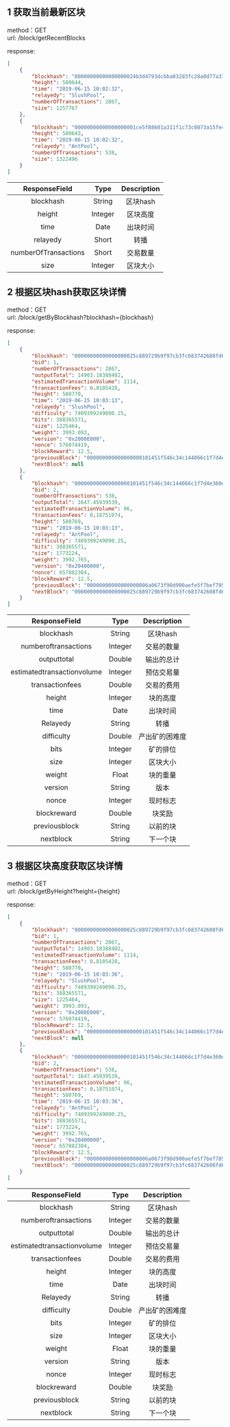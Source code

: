 ## 1 获取当前最新区块

method：GET  
url: /block/getRecentBlocks

response:
```json
[
    {
        "blockhash": "00000000000000000024b3d4793dcbba032d3fc28a0d77a37d466b956fb68aa5",
        "height": 580644,
        "time": "2019-06-15 10:02:32",
        "relayedy": "SlushPool",
        "numberOfTransactions": 2867,
        "size": 1257767
    },
    {
        "blockhash": "00000000000000000001ce5f88601a311f1c73c0073a15fe4e5956da7fbcd78b",
        "height": 580643,
        "time": "2019-06-15 10:02:32",
        "relayedy": "AntPool",
        "numberOfTransactions": 538,
        "size": 1322496
    }
]
```

| ResponseField     |     Type |   Description   | 
| :--------------: | :--------:| :------: |
|    blockhash|   String |  区块hash |
|    height|   Integer |  区块高度 |
|    time|   Date |  出块时间 |
|    relayedy|   Short |  转播 |
|    numberOfTransactions|   Short |  交易数量 |
|    size|   Integer |  区块大小 |

  
  
## 2 根据区块hash获取区块详情

method：GET  
url: /block/getByBlockhash?blockhash={blockhash}

response:
```json
[
    {
        "blockhash": "00000000000000000025c889729b9f97cb3fc683742608fd61c7e481a7e2c951",
        "bid": 1,
        "numberOfTransactions": 2867,
        "outputTotal": 14903.18388402,
        "estimatedTransactionVolume": 1114,
        "transactionFees": 0.8105428,
        "height": 580770,
        "time": "2019-06-15 10:03:13",
        "relayedy": "SlushPool",
        "difficulty": 7409399249090.25,
        "bits": 388365571,
        "size": 1225464,
        "weight": 3993.093,
        "version": "0x2000E000",
        "nonce": 576074419,
        "blockReward": 12.5,
        "previousBlock": "000000000000000000101451f546c34c144066c1f7d4e360de321a0bbf43dedb",
        "nextBlock": null
    },
    {
        "blockhash": "000000000000000000101451f546c34c144066c1f7d4e360de321a0bbf43dedb",
        "bid": 2,
        "numberOfTransactions": 538,
        "outputTotal": 1647.45939539,
        "estimatedTransactionVolume": 96,
        "transactionFees": 0.18751074,
        "height": 580769,
        "time": "2019-06-15 10:03:13",
        "relayedy": "AntPool",
        "difficulty": 7409399249090.25,
        "bits": 388365571,
        "size": 1773224,
        "weight": 3992.765,
        "version": "0x20400000",
        "nonce": 657882304,
        "blockReward": 12.5,
        "previousBlock": "00000000000000000006a0673f90d900aefe5f7bef705f7dbdabe9b7077e06dd",
        "nextBlock": "00000000000000000025c889729b9f97cb3fc683742608fd61c7e481a7e2c951"
    }
]
```

| ResponseField     |     Type |   Description   | 
| :--------------: | :--------:| :------: |
|    blockhash|   String |  区块hash |
|    numberoftransactions|   Integer |  交易的数量 |
|    outputtotal|   Double | 输出的总计 |
|    estimatedtransactionvolume|   Integer |  预估交易量 |
|    transactionfees|   Double |  交易的费用 |
|    height|   Integer |  块的高度 |
|    time|   Date |  出块时间 |
|    Relayedy|   String |  转播 |
|    difficulty|   Double |  产出矿的困难度 |
|    bits|   Integer |  矿的排位 |
|    size|   Integer |  区块大小 |
|    weight|   Float |  块的重量 |
|    version|   String |  版本 |
|    nonce|   Integer |  现时标志 |
|    blockreward|   Double |  块奖励 |
|    previousblock|   String |  以前的块 |
|    nextblock|   String |  下一个块 |
  

## 3 根据区块高度获取区块详情

method：GET  
url: /block/getByHeight?height={height}

response:
```json
[
    {
        "blockhash": "00000000000000000025c889729b9f97cb3fc683742608fd61c7e481a7e2c951",
        "bid": 1,
        "numberOfTransactions": 2867,
        "outputTotal": 14903.18388402,
        "estimatedTransactionVolume": 1114,
        "transactionFees": 0.8105428,
        "height": 580770,
        "time": "2019-06-15 10:03:36",
        "relayedy": "SlushPool",
        "difficulty": 7409399249090.25,
        "bits": 388365571,
        "size": 1225464,
        "weight": 3993.093,
        "version": "0x2000E000",
        "nonce": 576074419,
        "blockReward": 12.5,
        "previousBlock": "000000000000000000101451f546c34c144066c1f7d4e360de321a0bbf43dedb",
        "nextBlock": null
    },
    {
        "blockhash": "000000000000000000101451f546c34c144066c1f7d4e360de321a0bbf43dedb",
        "bid": 2,
        "numberOfTransactions": 538,
        "outputTotal": 1647.45939539,
        "estimatedTransactionVolume": 96,
        "transactionFees": 0.18751074,
        "height": 580769,
        "time": "2019-06-15 10:03:36",
        "relayedy": "AntPool",
        "difficulty": 7409399249090.25,
        "bits": 388365571,
        "size": 1773224,
        "weight": 3992.765,
        "version": "0x20400000",
        "nonce": 657882304,
        "blockReward": 12.5,
        "previousBlock": "00000000000000000006a0673f90d900aefe5f7bef705f7dbdabe9b7077e06dd",
        "nextBlock": "00000000000000000025c889729b9f97cb3fc683742608fd61c7e481a7e2c951"
    }
]
```

| ResponseField     |     Type |   Description   | 
| :--------------: | :--------:| :------: |
|    blockhash|   String |  区块hash |
|    numberoftransactions|   Integer |  交易的数量 |
|    outputtotal|   Double | 输出的总计 |
|    estimatedtransactionvolume|   Integer |  预估交易量 |
|    transactionfees|   Double |  交易的费用 |
|    height|   Integer |  块的高度 |
|    time|   Date |  出块时间 |
|    Relayedy|   String |  转播 |
|    difficulty|   Double |  产出矿的困难度 |
|    bits|   Integer |  矿的排位 |
|    size|   Integer |  区块大小 |
|    weight|   Float |  块的重量 |
|    version|   String |  版本 |
|    nonce|   Integer |  现时标志 |
|    blockreward|   Double |  块奖励 |
|    previousblock|   String |  以前的块 |
|    nextblock|   String |  下一个块 |
    



